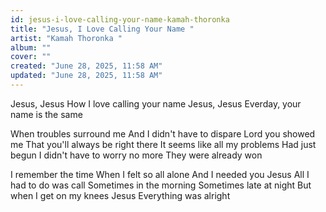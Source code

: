 ```yaml
---
id: jesus-i-love-calling-your-name-kamah-thoronka
title: "Jesus, I Love Calling Your Name "
artist: "Kamah Thoronka "
album: ""
cover: ""
created: "June 28, 2025, 11:58 AM"
updated: "June 28, 2025, 11:58 AM"
---
```


Jesus, Jesus 
How I love calling your name 
Jesus, Jesus 
Everday, your name is the same 

When troubles surround me
And I didn't have to dispare
Lord you showed me
That you'll always be right there
It seems like all my problems
Had just begun
I didn't have to worry no more
They were already won

I remember the time
When I felt so all alone
And I needed you Jesus
All I had to do was call
Sometimes in the morning
Sometimes late at night
But when I get on my knees Jesus
Everything was alright